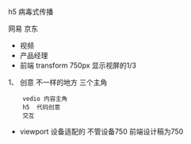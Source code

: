 h5 病毒式传播

网易 京东
- 视频
- 产品经理
- 前端 transform
        750px 显示视屏的1/3

1、 创意
        不一样的地方
        三个主角

        vedio 内容主角
        h5  代码创意
        交互

- viewport 设备适配的
        不管设备750  前端设计稿为750


